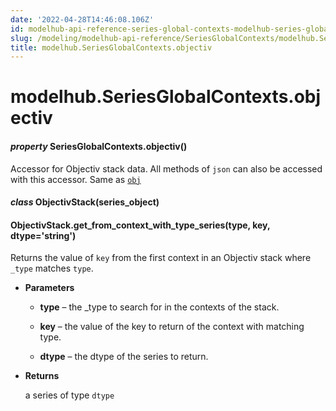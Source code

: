 ```yaml
---
date: '2022-04-28T14:46:08.106Z'
id: modelhub-api-reference-series-global-contexts-modelhub-series-global-contexts-objectiv
slug: /modeling/modelhub-api-reference/SeriesGlobalContexts/modelhub.SeriesGlobalContexts.objectiv/
title: modelhub.SeriesGlobalContexts.objectiv
---
```


# modelhub.SeriesGlobalContexts.objectiv


#### _property_ SeriesGlobalContexts.objectiv()
Accessor for Objectiv stack data. All methods of `json` can also be accessed with this
accessor. Same as [`obj`](modelhub.SeriesGlobalContexts.obj/#modelhub.SeriesGlobalContexts.obj)


#### _class_ ObjectivStack(series_object)
<!-- !! processed by numpydoc !! -->

#### ObjectivStack.get_from_context_with_type_series(type, key, dtype='string')
Returns the value of `key` from the first context in an Objectiv stack where `_type` matches `type`.


* **Parameters**

    
    * **type** – the _type to search for in the contexts of the stack.


    * **key** – the value of the key to return of the context with matching type.


    * **dtype** – the dtype of the series to return.



* **Returns**

    a series of type `dtype`


<!-- !! processed by numpydoc !! -->
<!-- !! processed by numpydoc !! -->
